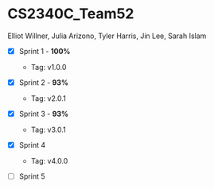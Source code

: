 # CS2340C_Team52

Elliot Willner,
Julia Arizono,
Tyler Harris,
Jin Lee,
Sarah Islam

- [x] Sprint 1 - **100%**
    - Tag: v1.0.0
- [x] Sprint 2 - **93%**
    - Tag: v2.0.1
- [x] Sprint 3 - **93%**
    - Tag: v3.0.1
- [x] Sprint 4
    - Tag: v4.0.0
- [ ] Sprint 5

